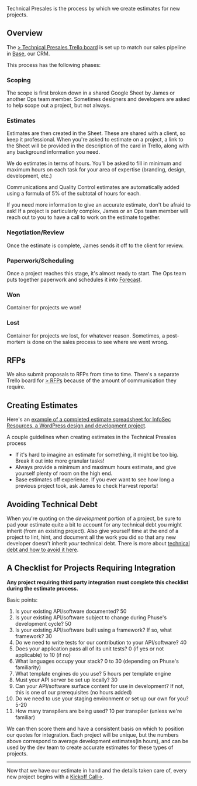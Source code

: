 Technical Presales is the process by which we create estimates for new projects.

## Overview

The [> Technical Presales Trello board](https://trello.com/b/VDLFPRpQ/technical-presales) is set up to match our sales pipeline in [Base](/Tools_&_Apps/Base), our CRM.

This process has the following phases:

### Scoping

The scope is first broken down in a shared Google Sheet by James or another Ops team member. Sometimes designers and developers are asked to help scope out a project, but not always.

### Estimates

Estimates are then created in the Sheet. These are shared with a client, so keep it professional. When you're asked to estimate on a project, a link to the Sheet will be provided in the description of the card in Trello, along with any background information you need.

We do estimates in terms of hours. You'll be asked to fill in minimum and maximum hours on each task for your area of expertise (branding, design, development, etc.)

Communications and Quality Control estimates are automatically added using a formula of 5% of the subtotal of hours for each.

If you need more information to give an accurate estimate, don't be afraid to ask! If a project is particularly complex, James or an Ops team member will reach out to you to have a call to work on the estimate together.

### Negotiation/Review

Once the estimate is complete, James sends it off to the client for review.

### Paperwork/Scheduling

Once a project reaches this stage, it's almost ready to start. The Ops team puts together paperwork and schedules it into [Forecast](/Tools_&_Apps/Forecast).

### Won

Container for projects we won!

### Lost

Container for projects we lost, for whatever reason. Sometimes, a post-mortem is done on the sales process to see where we went wrong.

## RFPs

We also submit proposals to RFPs from time to time. There's a separate Trello board for [> RFPs](https://trello.com/b/xBmalmLL/rfps) because of the amount of communication they require.

## Creating Estimates

Here's an [example of a completed estimate spreadsheet for InfoSec Resources, a WordPress design and development project](https://docs.google.com/a/thephuse.com/spreadsheet/ccc?key=0Ak6kGttj7U7sdG9Qc2lUVVZfbEtoS3VWN3FkRW45SkE#gid=11).

A couple guidelines when creating estimates in the Technical Presales process

- If it's hard to imagine an estimate for something, it might be too big. Break it out into more granular tasks!
- Always provide a minimum and maximum hours estimate, and give yourself plenty of room on the high end.
- Base estimates off experience. If you ever want to see how long a previous project took, ask James to check Harvest reports!

## Avoiding Technical Debt

When you're quoting on the *development* portion of a project, be sure to pad your estimate quite a bit to account for any technical debt you might inherit (from an existing project). Also give yourself time at the end of a project to lint, hint, and document all the work you did so that any new developer doesn't inherit *your* technical debt. There is more about [technical debt and how to avoid it here](/Our_Process/Process_Phases/Development#Technical_Debt).

## A Checklist for Projects Requiring Integration

**Any project requiring third party integration must complete this checklist during the estimate process.**

Basic points:
1. Is your existing API/software documented? 50 
2. Is your existing API/software subject to change during Phuse's development cycle? 50
3. Is your existing API/software built using a framework? If so, what framework? 30
4. Do we need to write tests for our contribution to your API/software? 40
5. Does your application pass all of its unit tests? 0 (if yes or not applicable) to 10 (if no)
6. What languages occupy your stack? 0 to 30 (depending on Phuse's familiarity)
7. What template engines do you use? 5 hours per template engine
8. Must your API server be set up locally? 30
9. Can your API/software surface content for use in development? If not, this is one of our prerequisites (no hours added)
10. Do we need to use your staging environment or set up our own for you? 5-20
11. How many transpilers are being used? 10 per transpiler (unless we're familiar)

We can then score them and have a consistent basis on which to position our quotes for integration. Each project will be unique, but the numbers above correspond to average development estimates(in hours), and can be used by the dev team to create accurate estimates for these types of projects.

---

Now that we have our estimate in hand and the details taken care of, every new project begins with a [Kickoff Call&#8594;](/Our_Process/Kickoff_Calls).